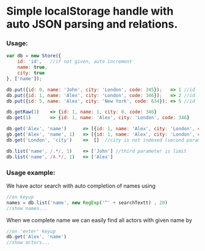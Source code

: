 Simple localStorage handle with auto JSON parsing and relations. 
===

### Usage:

```js
var db = new Store({
	id: 'id',	//if not given, auto increment
	name: true,
	city: true
}, ['name']);

db.put({id: 0, name: 'John', city: 'London', code: 345});	=> 1 //id
db.put({id: 1, name: 'Alex', city: 'London', code: 346});	=> 2 //id
db.put({id: 5, name: 'Alex', city: 'New York', code: 634});	=> 5 //id

db.getRaw(1)	=> {id: 1, name: 1, city: 0, code: 346}
db.get(1)		=> {id: 1, name: 'Alex', city: 'London', code: 346}

db.get('Alex', 'name') 		=> [{id: 1, name: 'Alex', city: 'London', code: 346}, {id: 5, name: 'Alex', city: 'New York', code: 634}]
gb.get('Alex', 'name', 1) 	=> [{id: 1, name: 'Alex', city: 'London', code: 346}]
db.get('London', 'city')	=>	[]	//city is not indexed (second parameter of Store constructor)

db.list('name', /.*/, 1)	=> ['John'] //third parameter is limit
db.list('name', /A.*/, 1)	=> ['Alex']	
```

### Usage example:

We have actor search with auto completion of names using 

```js
//on keyup
names = db.list('name', new RegExp('^' + searchTextt) , 20)
//show names...
```

When we complete name we can easily find all actors with given name by 

```js
//on 'enter' keyup
db.get('Alex', 'name')
//show actors...
```